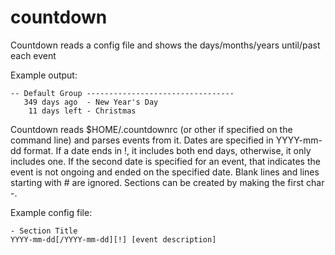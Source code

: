 countdown
=========

Countdown reads a config file and shows the days/months/years until/past each
event

Example output:

    -- Default Group ---------------------------------
       349 days ago  - New Year's Day
        11 days left - Christmas

Countdown reads $HOME/.countdownrc (or other if specified on the command line)
and parses events from it. Dates are specified in YYYY-mm-dd format. If a date
ends in !, it includes both end days, otherwise, it only includes one. If the
second date is specified for an event, that indicates the event is not ongoing
and ended on the specified date. Blank lines and lines starting with # are
ignored. Sections can be created by making the first char -.

Example config file:

    - Section Title
    YYYY-mm-dd[/YYYY-mm-dd][!] [event description]


